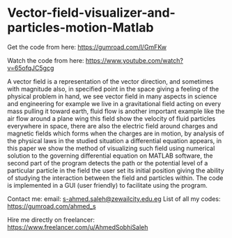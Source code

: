# Vector-field-visualizer-and-particles-motion-Matlab

 
Get the code from here: 
https://gumroad.com/l/GmFKw 
 
Watch the code from here: 
https://www.youtube.com/watch?v=65ofqJC5gcg

A vector field is a representation of the vector direction, and sometimes with magnitude also, in specified point in the space giving a feeling of the physical problem in hand, we see vector field in many aspects in science and engineering for example we live in a gravitational field acting on every mass pulling it toward earth, fluid flow is another important example like the air flow around a plane wing this field show the velocity of fluid particles everywhere in space, there are also the electric field around charges and magnetic fields which forms when the charges are in motion, by analysis of the physical laws in the studied situation a differential equation appears, in this paper we show the method of visualizing such field using numerical solution to the governing differential equation on MATLAB software, the second part of the program detects the path or the potential level of a particular particle in the field the user set its initial position giving the ability of studying the interaction between the field and particles within.
The code is implemented in a GUI (user friendly) to facilitate using the program.

Contact me: 
email: s-ahmed.saleh@zewailcity.edu.eg 
List of all my codes: https://gumroad.com/ahmed_s

 
Hire me directly on freelancer: 
https://www.freelancer.com/u/AhmedSobhiSaleh 
